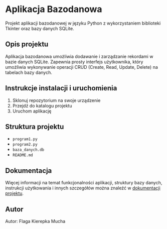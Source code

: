# Aplikacja Bazodanowa

Projekt aplikacji bazodanowej w języku Python z wykorzystaniem biblioteki Tkinter oraz bazy danych SQLite.

## Opis projektu

Aplikacja bazodanowa umożliwia dodawanie i zarządzanie rekordami w bazie danych SQLite. Zapewnia prosty interfejs użytkownika, który umożliwia wykonywanie operacji CRUD (Create, Read, Update, Delete) na tabelach bazy danych.


## Instrukcje instalacji i uruchomienia

1. Sklonuj repozytorium na swoje urządzenie
2. Przejdź do katalogu projektu
3. Uruchom aplikację


## Struktura projektu

- `program1.py`
- `program2.py`
- `baza_danych.db`
- `README.md`


## Dokumentacja

Więcej informacji na temat funkcjonalności aplikacji, struktury bazy danych, instrukcji użytkowania i innych szczegółów można znaleźć w [dokumentacji projektu](/dokumentacja_projektu.pdf).

## Autor

Autor: Flaga Kierepka Mucha
